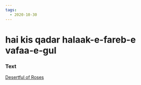 ```yaml
---
tags:
  - 2020-10-30
---
```

# hai kis qadar halaak-e-fareb-e vafaa-e-gul

### Text
[Desertful of Roses](http://www.columbia.edu/itc/mealac/pritchett/00ghalib/080/index_080.html)

